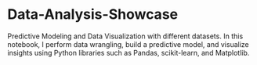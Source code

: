 # Data-Analysis-Showcase
Predictive Modeling and Data Visualization with different datasets.  In this notebook, I perform data wrangling, build a predictive model, and visualize insights using Python libraries such as Pandas, scikit-learn, and Matplotlib.
